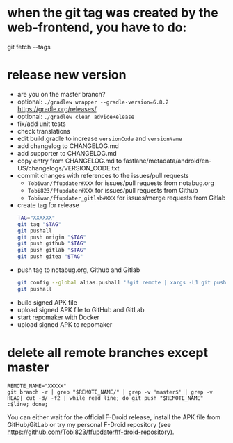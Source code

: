 # when the git tag was created by the web-frontend, you have to do:
git fetch --tags

# release new version
 - are you on the master branch?
 - optional: `./gradlew wrapper --gradle-version=6.8.2` https://gradle.org/releases/
 - optional: `./gradlew clean adviceRelease`
 - fix/add unit tests
 - check translations
 - edit build.gradle to increase `versionCode` and `versionName`
 - add changelog to CHANGELOG.md
 - add supporter to CHANGELOG.md
 - copy entry from CHANGELOG.md to fastlane/metadata/android/en-US/changelogs/VERSION_CODE.txt
 - commit changes with references to the issues/pull requests
   - `Tobiwan/ffupdater#XXX` for issues/pull requests from notabug.org
   - `Tobi823/ffupdater#XXX` for issues/pull requests from Github
   - `Tobiwan/ffupdater_gitlab#XXX` for issues/merge requests from Gitlab
 - create tag for release
   ````bash
   TAG="XXXXXX"
   git tag "$TAG"
   git pushall
   git push origin "$TAG"
   git push github "$TAG"
   git push gitlab "$TAG"
   git push gitea "$TAG"
   
   ````
 - push tag to notabug.org, Github and Gitlab
   ````bash
   git config --global alias.pushall '!git remote | xargs -L1 git push --all'
   git pushall
   ````
 - build signed APK file
 - upload signed APK file to GitHub and GitLab
 - start repomaker with Docker
 - upload signed APK to repomaker

# delete all remote branches except master
````
REMOTE_NAME="XXXXX"
git branch -r | grep "$REMOTE_NAME/" | grep -v 'master$' | grep -v HEAD| cut -d/ -f2 | while read line; do git push "$REMOTE_NAME" :$line; done;
````

You can either wait for the official F-Droid release, install the APK file from GitHub/GitLab or try my personal F-Droid repository (see https://github.com/Tobi823/ffupdater#f-droid-repository).